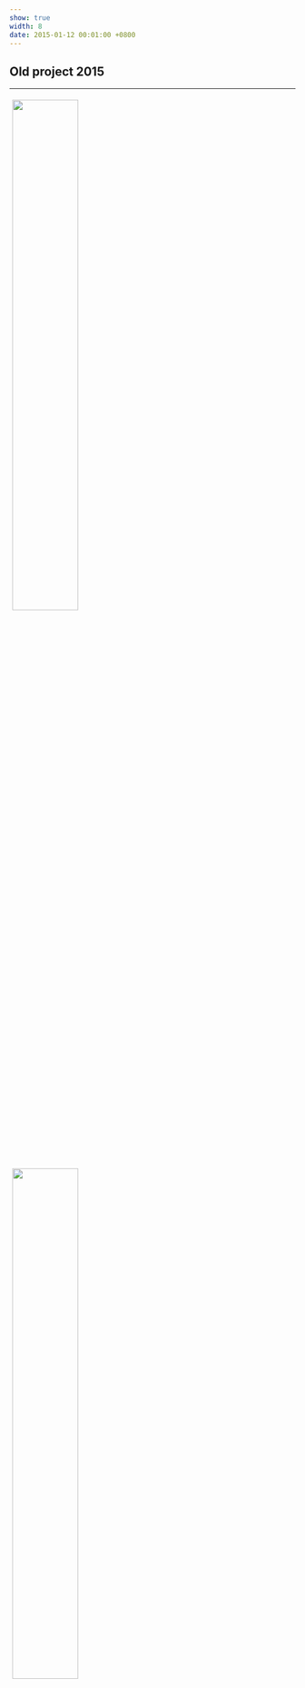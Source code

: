```yaml
---
show: true
width: 8
date: 2015-01-12 00:01:00 +0800
---
```

<div class="p-4">
    <h2>Old project 2015</h2>
    <hr />
<img data-src="{{ 'assets/images/photos/IMG_6449m.jpg' | relative_url }}" class="lazy rounded" style="width: 48%; height: auto;margin: 5px;" src="{{ '/assets/images/empty_300x200.png' | relative_url }}">
 <img data-src="{{ 'assets/images/photos/IMG_6443m.jpg' | relative_url }}" class="lazy rounded" style="width: 48%; height: auto;margin: 5px;" src="{{ '/assets/images/empty_300x200.png' | relative_url }}">
 
<p>
     PNAS 2015   <code>Showcase</code> is a page where you can show off almost anything you want. It can be the photo of your pets, your favorite books, your favorite projects, or anything else you want to show to the world.
    </p>
    <p>
        For a tidy layout, it is recommended to set the width of the cards to be either multiple of 3 or multiple of 4 for all cards, except for small badges that do not take up much space (width=1).
    </p>
</div>
